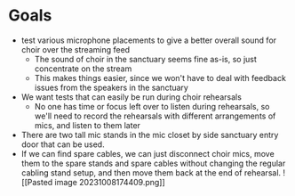 # Goals
- test various microphone placements to give a better overall sound for choir over the streaming feed
	- The sound of choir in the sanctuary seems fine as-is, so just concentrate on the stream
	- This makes things easier, since we won't have to deal with feedback issues from the speakers in the sanctuary
- We want tests that can easily be run during choir rehearsals
	- No one has time or focus left over to listen during rehearsals, so we'll need to record the rehearsals with different arrangements of mics, and listen to them later
- There are two tall mic stands in the mic closet by side sanctuary entry door that can be used.
- If we can find spare cables, we can just disconnect choir mics, move them to the spare stands and spare cables without changing the regular cabling stand setup, and then move them back at the end of rehearsal.
![[Pasted image 20231008174409.png]]